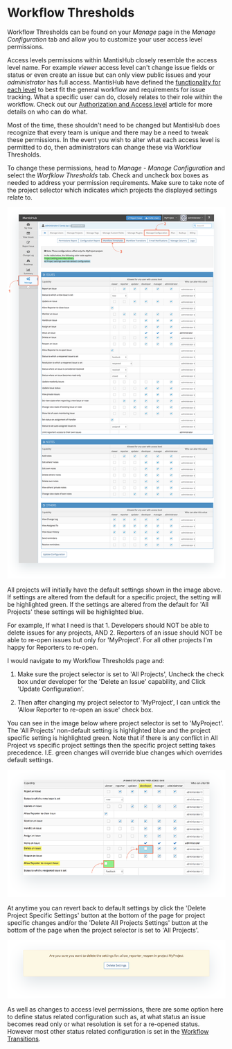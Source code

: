 # Workflow Thresholds

Workflow Thresholds can be found on your *Manage* page in the *Manage Configuration* tab and allow you to customize your user access level permissions. 

Access levels permissions within MantisHub closely resemble the access level name. For example *viewer* access level can't change issue fields or status or even create an issue but can only view public issues and your *administrator* has full access. MantisHub have defined the [functionality for each level](/user_management/auth_access_levels) to best fit the general workflow and requirements for issue tracking. What a specific user can do, closely relates to their role within the workflow. Check out our [Authorization and Access level](/user_management/auth_access_levels) article for more details on who can do what. 

Most of the time, these shouldn't need to be changed but MantisHub does recognize that every team is unique and there may be a need to tweak these permissions. In the event you wish to alter what each access level is permitted to do, then administrators can change these via Workflow Thresholds.

To change these permissions, head to *Manage - Manage Configuration* and select the *Worfklow Thresholds* tab. Check and uncheck box boxes as needed to address your permission requirements. Make sure to take note of the project selector which indicates which projects the displayed settings relate to.

![](./images/wf_thres_1.png)

All projects will initially have the default settings shown in the image above. If settings are altered from the default for a specific project, the setting will be highlighted green. If the settings are altered from the default for 'All Projects' these settings will be highlighted blue.

For example, If what I need is that 1. Developers should NOT be able to delete issues for any projects, AND 2. Reporters of an issue should NOT be able to re-open issues but only for 'MyProject'. For all other projects I'm happy for Reporters to re-open.

I would navigate to my Workflow Thresholds page and:

1. Make sure the project selector is set to 'All Projects', Uncheck the check box under developer for the 'Delete an Issue' capability, and Click 'Update Configuration'.

2. Then after changing my project selector to 'MyProject', I can untick the 'Allow Reporter to re-open an issue' check box.

You can see in the image below where project selector is set to 'MyProject'. The 'All Projects' non-default setting is highlighted blue and the project specific setting is highlighted green. Note that if there is any conflict in All Project vs specific project settings then the specific project setting takes precedence. I.E. green changes will override blue changes which overrides default settings. 

![](./images/wf_thres_2.png)

At anytime you can revert back to default settings by click the 'Delete Project Specific Settings' button at the bottom of the page for project specific changes and/or the 'Delete All Projects Settings' button at the bottom of the page when the project selector is set to 'All Projects'. 

![](./images/wf_thres_3.png)

As well as changes to access level permissions, there are some option here to define status related configuration such as, at what status an issue becomes read only or what resolution is set for a re-opened status. However most other status related configuration is set in the [Workflow Transitions](/customizations/wf_trans).